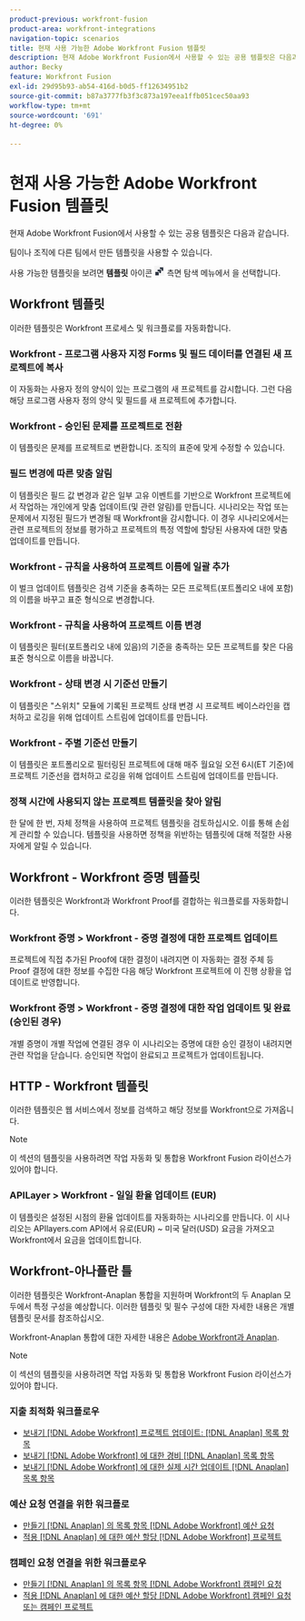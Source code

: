 ```yaml
---
product-previous: workfront-fusion
product-area: workfront-integrations
navigation-topic: scenarios
title: 현재 사용 가능한 Adobe Workfront Fusion 템플릿
description: 현재 Adobe Workfront Fusion에서 사용할 수 있는 공용 템플릿은 다음과 같습니다.
author: Becky
feature: Workfront Fusion
exl-id: 29d95b93-ab54-416d-b0d5-ff12634951b2
source-git-commit: b87a3777fb3f3c873a197eea1ffb051cec50aa93
workflow-type: tm+mt
source-wordcount: '691'
ht-degree: 0%

---
```


# 현재 사용 가능한 Adobe Workfront Fusion 템플릿

현재 Adobe Workfront Fusion에서 사용할 수 있는 공용 템플릿은 다음과 같습니다.

팀이나 조직에 다른 팀에서 만든 템플릿을 사용할 수 있습니다.

사용 가능한 템플릿을 보려면 **템플릿** 아이콘 ![](assets/fusion-template-icon.png) 측면 탐색 메뉴에서 을 선택합니다.

## Workfront 템플릿

이러한 템플릿은 Workfront 프로세스 및 워크플로를 자동화합니다.

### Workfront - 프로그램 사용자 지정 Forms 및 필드 데이터를 연결된 새 프로젝트에 복사

이 자동화는 사용자 정의 양식이 있는 프로그램의 새 프로젝트를 감시합니다. 그런 다음 해당 프로그램 사용자 정의 양식 및 필드를 새 프로젝트에 추가합니다.

### Workfront - 승인된 문제를 프로젝트로 전환

이 템플릿은 문제를 프로젝트로 변환합니다. 조직의 표준에 맞게 수정할 수 있습니다.

### 필드 변경에 따른 맞춤 알림

이 템플릿은 필드 값 변경과 같은 일부 고유 이벤트를 기반으로 Workfront 프로젝트에서 작업하는 개인에게 맞춤 업데이트(및 관련 알림)를 만듭니다. 시나리오는 작업 또는 문제에서 지정된 필드가 변경될 때 Workfront을 감시합니다. 이 경우 시나리오에서는 관련 프로젝트의 정보를 평가하고 프로젝트의 특정 역할에 할당된 사용자에 대한 맞춤 업데이트를 만듭니다.

### Workfront - 규칙을 사용하여 프로젝트 이름에 일괄 추가

이 벌크 업데이트 템플릿은 검색 기준을 충족하는 모든 프로젝트(포트폴리오 내에 포함)의 이름을 바꾸고 표준 형식으로 변경합니다.

### Workfront - 규칙을 사용하여 프로젝트 이름 변경

이 템플릿은 필터(포트폴리오 내에 있음)의 기준을 충족하는 모든 프로젝트를 찾은 다음 표준 형식으로 이름을 바꿉니다.

### Workfront - 상태 변경 시 기준선 만들기

이 템플릿은 &quot;스위치&quot; 모듈에 기록된 프로젝트 상태 변경 시 프로젝트 베이스라인을 캡처하고 로깅을 위해 업데이트 스트림에 업데이트를 만듭니다.

### Workfront - 주별 기준선 만들기

이 템플릿은 포트폴리오로 필터링된 프로젝트에 대해 매주 월요일 오전 6시(ET 기준)에 프로젝트 기준선을 캡처하고 로깅을 위해 업데이트 스트림에 업데이트를 만듭니다.

### 정책 시간에 사용되지 않는 프로젝트 템플릿을 찾아 알림

한 달에 한 번, 자체 정책을 사용하여 프로젝트 템플릿을 검토하십시오. 이를 통해 손쉽게 관리할 수 있습니다. 템플릿을 사용하면 정책을 위반하는 템플릿에 대해 적절한 사용자에게 알릴 수 있습니다.

## Workfront - Workfront 증명 템플릿

이러한 템플릿은 Workfront과 Workfront Proof를 결합하는 워크플로를 자동화합니다.

### Workfront 증명 > Workfront - 증명 결정에 대한 프로젝트 업데이트

프로젝트에 직접 추가된 Proof에 대한 결정이 내려지면 이 자동화는 결정 주체 등 Proof 결정에 대한 정보를 수집한 다음 해당 Workfront 프로젝트에 이 진행 상황을 업데이트로 반영합니다.

### Workfront 증명 > Workfront - 증명 결정에 대한 작업 업데이트 및 완료(승인된 경우)

개별 증명이 개별 작업에 연결된 경우 이 시나리오는 증명에 대한 승인 결정이 내려지면 관련 작업을 닫습니다. 승인되면 작업이 완료되고 프로젝트가 업데이트됩니다.

## HTTP - Workfront 템플릿

이러한 템플릿은 웹 서비스에서 정보를 검색하고 해당 정보를 Workfront으로 가져옵니다.

>[!NOTE]
>
> 이 섹션의 템플릿을 사용하려면 작업 자동화 및 통합용 Workfront Fusion 라이선스가 있어야 합니다.

### APILayer > Workfront - 일일 환율 업데이트 (EUR)

이 템플릿은 설정된 시점의 환율 업데이트를 자동화하는 시나리오를 만듭니다. 이 시나리오는 APIlayers.com API에서 유로(EUR) ~ 미국 달러(USD) 요금을 가져오고 Workfront에서 요금을 업데이트합니다.

## Workfront-아나플란 틀

이러한 템플릿은 Workfront-Anaplan 통합을 지원하며 Workfront의 두 Anaplan 모두에서 특정 구성을 예상합니다. 이러한 템플릿 및 필수 구성에 대한 자세한 내용은 개별 템플릿 문서를 참조하십시오.

Workfront-Anaplan 통합에 대한 자세한 내용은 [Adobe Workfront과 Anaplan](../../../workfront-integrations-and-apps/adobe-workfront-with-anaplan/anaplan-integration.md).

>[!NOTE]
>
> 이 섹션의 템플릿을 사용하려면 작업 자동화 및 통합용 Workfront Fusion 라이선스가 있어야 합니다.

### 지출 최적화 워크플로우

* [보내기 [!DNL Adobe Workfront] 프로젝트 업데이트: [!DNL Anaplan] 목록 항목](../../../workfront-integrations-and-apps/adobe-workfront-with-anaplan/send-workfront-project-actual-hours-updates-to-anaplan-list-item.md)
* [보내기 [!DNL Adobe Workfront] 에 대한 경비 [!DNL Anaplan] 목록 항목](../../../workfront-integrations-and-apps/adobe-workfront-with-anaplan/send-workfront-project-expenses-to-anaplan-list-item.md)
* [보내기 [!DNL Adobe Workfront] 에 대한 실제 시간 업데이트 [!DNL Anaplan] 목록 항목](../../../workfront-integrations-and-apps/adobe-workfront-with-anaplan/send-workfront-project-actual-hours-updates-to-anaplan-list-item.md)

### 예산 요청 연결을 위한 워크플로

* [만들기 [!DNL Anaplan] 의 목록 항목 [!DNL Adobe Workfront] 예산 요청](../../../workfront-integrations-and-apps/adobe-workfront-with-anaplan/create-an-anaplan-list-item-from-a-workfront-budget-request.md)
* [적용 [!DNL Anaplan] 에 대한 예산 할당 [!DNL Adobe Workfront] 프로젝트](../../../workfront-integrations-and-apps/adobe-workfront-with-anaplan/apply-anaplan-budget-allocation-to-workfront-projects.md)

### 캠페인 요청 연결을 위한 워크플로우

* [만들기 [!DNL Anaplan] 의 목록 항목 [!DNL Adobe Workfront] 캠페인 요청](../../../workfront-integrations-and-apps/adobe-workfront-with-anaplan/create-an-anaplan-list-item-from-a-workfront-campaign-request.md)
* [적용 [!DNL Anaplan] 에 대한 예산 할당 [!DNL Adobe Workfront] 캠페인 요청 또는 캠페인 프로젝트](../../../workfront-integrations-and-apps/adobe-workfront-with-anaplan/apply-anaplan-budget-allocation-to-workfront-campaign-requests-and-projects.md)
